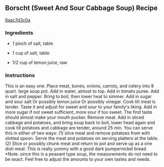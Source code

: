 ## Borscht (Sweet And Sour Cabbage Soup) Recipe

[6aac7d3c0a](http://cookeatshare.com/recipes/borscht-sweet-and-sour-cabbage-soup-89155)

### Ingredients

 - 1 pinch of salt, table

 - 1 cup of salt, table

 - 1/2 cup of lemon juice, raw

### Instructions

This is an easy one. Place meat, bones, onions, carrots, and celery into 8 quart. large soup pot. Add in water, almost to top. Add in tomato puree. Add in salt and pepper. Bring to boil, then lower heat to simmer. Add in sugar and sour salt Or possibly lemon juice Or possibly vinegar. Cook till meat is tender. Taste it and adjust for sweet and sour to your family's liking. Add in more sugar if not sweet sufficient, more sour if too sweet. The first taste should almost make your mouth pucker. Remove meat. Add in sliced cabbage and potatoes, and bring soup back to boil, lower head again and cook till potatoes and cabbage are tender, around 25 min. You can serve this in either of two ways: (1) slice meat and remove potatoes from with slotted spoon. Serve the meat and potatoes on serving platters at the table. (2) Slice or possibly chunk meat and return to pot and serve up as a one dish meal. This is really yummy with a good dark pumpernickel bread. *Note. since this is a peasant type soup, the measurements do not need to be exact. Feel free to adjust the amounts to your own tastes and needs.